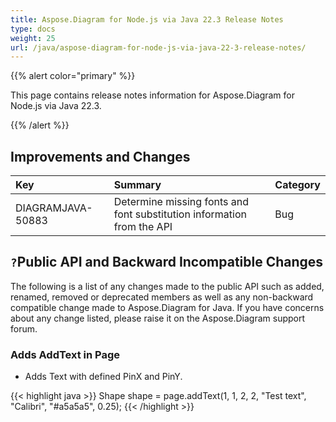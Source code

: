 ```yaml
---
title: Aspose.Diagram for Node.js via Java 22.3 Release Notes
type: docs
weight: 25
url: /java/aspose-diagram-for-node-js-via-java-22-3-release-notes/
---
```


{{% alert color="primary" %}}

This page contains release notes information for Aspose.Diagram for Node.js via Java 22.3.

{{% /alert %}}
## **Improvements and Changes** ##

|**Key**|**Summary**|**Category**|
| :- | :- | :- |
|DIAGRAMJAVA-50883|Determine missing fonts and font substitution information from the API|Bug|

## `?`**Public API and Backward Incompatible Changes**
The following is a list of any changes made to the public API such as added, renamed, removed or deprecated members as well as any non-backward compatible change made to Aspose.Diagram for Java. If you have concerns about any change listed, please raise it on the Aspose.Diagram support forum.

### **Adds AddText in Page**
- Adds Text with defined PinX and PinY.

{{< highlight java >}}
Shape shape = page.addText(1, 1, 2, 2, "Test text", "Calibri", "#a5a5a5", 0.25);
{{< /highlight >}}
